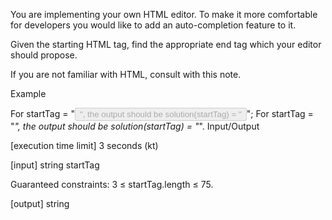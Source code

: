 You are implementing your own HTML editor. To make it more comfortable for developers you would like to add an auto-completion feature to it.

Given the starting HTML tag, find the appropriate end tag which your editor should propose.

If you are not familiar with HTML, consult with this note.

Example

For startTag = "<button type='button' disabled>", the output should be
solution(startTag) = "</button>";
For startTag = "<i>", the output should be
solution(startTag) = "</i>".
Input/Output

[execution time limit] 3 seconds (kt)

[input] string startTag

Guaranteed constraints:
3 ≤ startTag.length ≤ 75.

[output] string
